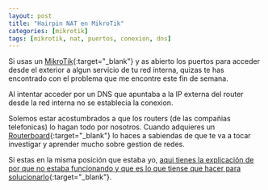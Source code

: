 ```yaml
---
layout: post
title: "Hairpin NAT en MikroTik"
categories: [mikrotik]
tags: [mikrotik, nat, puertos, conexion, dns]
---
```


Si usas un [MikroTik](https://mikrotik.com/){:target="_blank"} y as abierto los puertos para acceder desde el exterior a algun servicio de tu red interna, quizas te has encontrado con el problema que me encontre este fin de semana.

Al intentar acceder por un DNS que apuntaba a la IP externa del router desde la red interna no se establecia la conexion.

<!--more-->

Solemos estar acostumbrados a que los routers (de las compañias telefonicas) lo hagan todo por nosotros.
Cuando adquieres un [Routerboard](https://es.wikipedia.org/wiki/Routerboard){:target="_blank"} lo haces a sabiendas de que te va a tocar investigar y aprender mucho sobre gestion de redes.

Si estas en la misma posición que estaba yo, [aqui tienes la explicación de por que no estaba funcionando y que es lo que tiense que hacer para solucionarlo](https://wiki.mikrotik.com/wiki/Hairpin_NAT){:target="_blank"}.
